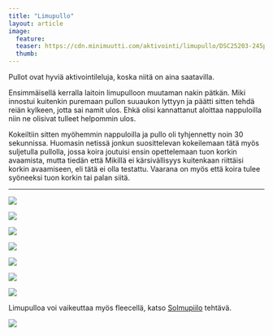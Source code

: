 ```yaml
---
title: "Limupullo"
layout: article
image:
  feature:
  teaser: https://cdn.minimuutti.com/aktivointi/limupullo/DSC25203-245px.jpg
  thumb:
---
```


Pullot ovat hyviä aktivointileluja, koska niitä on aina saatavilla.

Ensimmäisellä kerralla laitoin limupulloon muutaman nakin pätkän. Miki innostui kuitenkin puremaan pullon suuaukon lyttyyn ja päätti sitten tehdä reiän kylkeen, jotta sai namit ulos. Ehkä olisi kannattanut aloittaa nappuloilla niin ne olisivat tulleet helpommin ulos.

Kokeiltiin sitten myöhemmin nappuloilla ja pullo oli tyhjennetty noin 30 sekunnissa. Huomasin netissä jonkun suosittelevan kokeilemaan tätä myös suljetulla pullolla, jossa koira joutuisi ensin opettelemaan tuon korkin avaamista, mutta tiedän että Mikillä ei kärsivällisyys kuitenkaan riittäisi korkin avaamiseen, eli tätä ei olla testattu. Vaarana on myös että koira tulee syöneeksi tuon korkin tai palan siitä.

---

![](https://cdn.minimuutti.com/aktivointi/limupullo/DSC25198_2-800px.jpg)

![](https://cdn.minimuutti.com/aktivointi/limupullo/DSC25199_2-800px.jpg)

![](https://cdn.minimuutti.com/aktivointi/limupullo/DSC25203_2-800px.jpg)

![](https://cdn.minimuutti.com/aktivointi/limupullo/IMG_20150502_153748_2-800px.jpg)

![](https://cdn.minimuutti.com/aktivointi/limupullo/DSC29321_2-800px.jpg)

![](https://cdn.minimuutti.com/aktivointi/limupullo/DSC45377-800px.jpg)

![](https://cdn.minimuutti.com/aktivointi/limupullo/DSC45440-800px.jpg)

Limupulloa voi vaikeuttaa myös fleecellä, katso [Solmupiilo](/aktivointi/solmupiilo/) tehtävä.

[![](https://cdn.minimuutti.com/aktivointi/solmupiilo/DS13255-800px.jpg)](/aktivointi/solmupiilo/)
